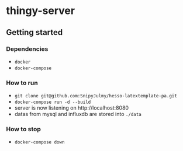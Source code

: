 # thingy-server

## Getting started

### Dependencies
- `docker`
- `docker-compose`

### How to run

- `git clone git@github.com:SnipyJulmy/hesso-latextemplate-pa.git`
- `docker-compose run -d --build`
- server is now listening on http://localhost:8080
- datas from mysql and influxdb are stored into `./data`

### How to stop
- `docker-compose down`